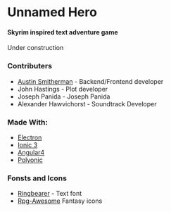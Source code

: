 # Unnamed Hero

#### Skyrim inspired text adventure game 

Under construction 

### Contributers 
* [Austin Smitherman](https://github.com/asmitherman) - Backend/Frontend developer
* John Hastings - Plot developer
* Joseph Panida - Joseph Panida
* Alexander Hawvichorst - Soundtrack Developer


### Made With:

 * [Electron](https://github.com/electron/electron) 
 * [Ionic 3](https://github.com/ionic-team/ionic) 
 * [Angular4](https://angular.io/)
 * [Polyonic](https://github.com/paulsutherland/Polyonic) 

### Fonsts and Icons

* [Ringbearer](https://www.dafont.com/ringbearer.font) - Text font
* [Rpg-Awesome](https://nagoshiashumari.github.io/Rpg-Awesome/) Fantasy icons 
